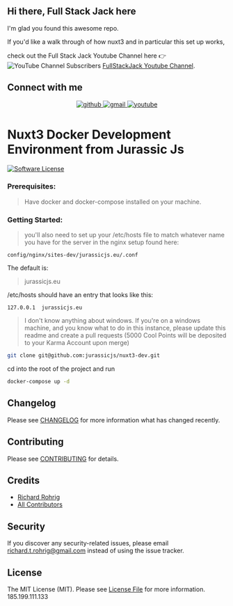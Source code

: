 ## Hi there, Full Stack Jack here
I'm glad you found this awesome repo. 

If you'd like a walk through of how nuxt3 and in particular this set up 
works, 

check out the Full Stack Jack Youtube Channel here :point_right: ![YouTube Channel Subscribers](https://img.shields.io/youtube/channel/subscribers/UCFDF_U_uoKc6MhIZPZKo5CA?label=FullStackJack&style=social)
<a href="https://www.youtube.com/channel/UCFDF_U_uoKc6MhIZPZKo5CA">FullStackJack Youtube Channel</a>.

## Connect with me



<div align="center">
<a href="https://github.com/rohrig" target="_blank">
<img src=https://img.shields.io/badge/github-%2324292e.svg?&style=for-the-badge&logo=github&logoColor=white alt=github style="margin-bottom: 5px;" />
</a>
<a href = "mailto:richard.t.rohrig@gmail.com?subject = Feedback&body = Message">
<img src=https://img.shields.io/badge/gmail-%23EE4831.svg?&style=for-the-badge&logo=gmail&logoColor=white alt=gmail style="margin-bottom: 5px;" />
</a>
<a href="https://www.youtube.com/channel/UCFDF_U_uoKc6MhIZPZKo5CA" target="_blank">
<img src=https://img.shields.io/badge/youtube-%23EE4831.svg?&style=for-the-badge&logo=youtube&logoColor=white alt=youtube style="margin-bottom: 5px;" />
</a>
</div>

# Nuxt3 Docker Development Environment from Jurassic Js

[![Software License](https://img.shields.io/badge/license-MIT-brightgreen.svg?style=flat-square)](LICENSE.md)



### Prerequisites:
>Have docker and docker-compose installed on your machine.

### Getting Started:
>you'll also need to set up your /etc/hosts file to match whatever name you have for the server in the nginx setup found here:
```
config/nginx/sites-dev/jurassicjs.eu/.conf
```
The default is:

>jurassicjs.eu

/etc/hosts should have an entry that looks like this:
```dotenv
127.0.0.1  jurassicjs.eu
```
> I don't know anything about windows.
> If you're on a windows machine, and you know what to do in this instance,
> please update this readme and create a pull requests
> (5000 Cool Points will be deposited to your Karma Account upon merge)

```bash
git clone git@github.com:jurassicjs/nuxt3-dev.git
```
cd into the root of the project and run
```bash
docker-compose up -d
```

## Changelog

Please see [CHANGELOG](CHANGELOG.md) for more information what has changed recently.

## Contributing

Please see [CONTRIBUTING](CONTRIBUTING.md) for details.

## Credits

- [Richard Rohrig](https://github.com/phpsquad)
- [All Contributors](https://github.com/phpsquad/domain-maker/contributors)

## Security

If you discover any security-related issues, please email richard.t.rohrig@gmail.com instead of using the issue tracker.

## License

The MIT License (MIT). Please see [License File](/LICENSE.md) for more information.
185.199.111.133
